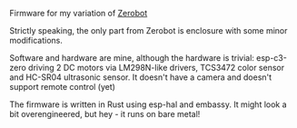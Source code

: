 Firmware for my variation of [Zerobot]("https://hackaday.io/project/25092-zerobot-raspberry-pi-zero-fpv-robot/log/97988-the-new-zerobot-pro")

Strictly speaking, the only part from Zerobot is enclosure with some minor modifications.

Software and hardware are mine, although the hardware is trivial: esp-c3-zero driving 2 DC motors via LM298N-like drivers,
TCS3472 color sensor and HC-SR04 ultrasonic sensor. It doesn't have a camera and doesn't support remote control (yet)

The firmware is written in Rust using esp-hal and embassy. It might look a bit overengineered, but hey - it runs on bare metal!
